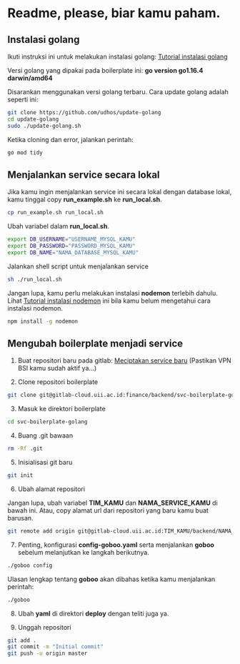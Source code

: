 # Readme, please, biar kamu paham.

## Instalasi golang

Ikuti instruksi ini untuk melakukan instalasi golang: [Tutorial instalasi golang](https://go.dev/doc/install)

Versi golang yang dipakai pada boilerplate ini: **go version go1.16.4 darwin/amd64**

Disarankan menggunakan versi golang terbaru. Cara update golang adalah seperti ini:

```bash
git clone https://github.com/udhos/update-golang
cd update-golang
sudo ./update-golang.sh
```

Ketika cloning dan error, jalankan perintah:

```bash
go mod tidy
```

## Menjalankan service secara lokal

Jika kamu ingin menjalankan service ini secara lokal dengan database lokal, kamu tinggal copy **run_example.sh** ke **run_local.sh**.

```bash
cp run_example.sh run_local.sh
```

Ubah variabel dalam **run_local.sh**.

```bash
export DB_USERNAME="USERNAME_MYSQL_KAMU"
export DB_PASSWORD="PASSWORD_MYSQL_KAMU"
export DB_NAME="NAMA_DATABASE_MYSQL_KAMU"
```

Jalankan shell script untuk menjalankan service

```bash
sh ./run_local.sh
```

Jangan lupa, kamu perlu melakukan instalasi **nodemon** terlebih dahulu. Lihat [Tutorial instalasi nodemon](https://www.npmjs.com/package/nodemon) ini bila kamu belum mengetahui cara instalasi nodemon.

```bash
npm install -g nodemon
```

## Mengubah boilerplate menjadi service

1. Buat repositori baru pada gitlab: [Meciptakan service baru](https://gitlab-cloud.uii.ac.id/projects/new) (Pastikan VPN BSI kamu sudah aktif ya...)

2. Clone repositori boilerplate

```bash
git clone git@gitlab-cloud.uii.ac.id:finance/backend/svc-boilerplate-golang.git
```

3. Masuk ke direktori boilerplate

```bash
cd svc-boilerplate-golang
```

4. Buang .git bawaan

```bash
rm -Rf .git
```

5. Inisialisasi git baru

```bash
git init
```

6. Ubah alamat repositori

Jangan lupa, ubah variabel **TIM_KAMU** dan **NAMA_SERVICE_KAMU** di bawah ini. Atau, copy alamat url dari repositori yang baru kamu buat barusan.

```bash
git remote add origin git@gitlab-cloud.uii.ac.id:TIM_KAMU/backend/NAMA_SERVICE_KAMU
```

7. Penting, konfigurasi **config-goboo.yaml** serta menjalankan **goboo** sebelum melanjutkan ke langkah berikutnya.

```bash
./goboo config
```

Ulasan lengkap tentang **goboo** akan dibahas ketika kamu menjalankan perintah:

```bash
./goboo
```

8. Ubah **yaml** di direktori **deploy** dengan teliti juga ya.

9. Unggah repositori

```bash
git add .
git commit -m "Initial commit"
git push -u origin master
```